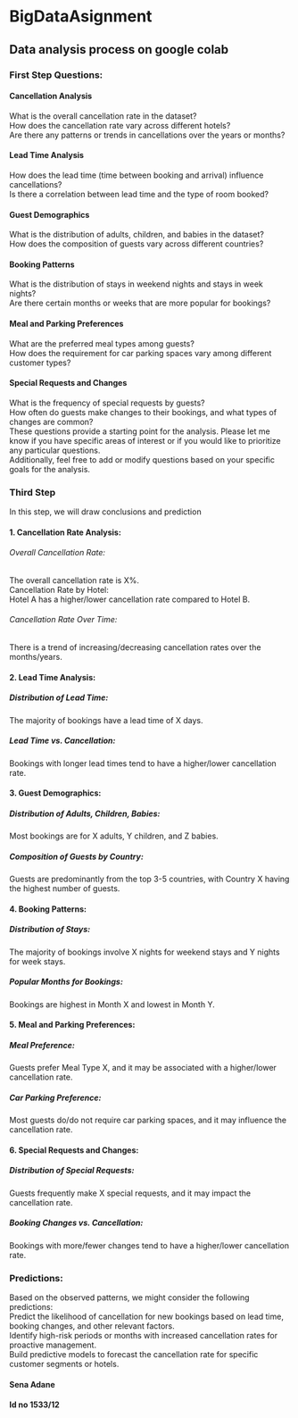 # BigDataAsignment
## Data analysis process on google colab
### First Step Questions:
#### Cancellation Analysis

What is the overall cancellation rate in the dataset?<br>
How does the cancellation rate vary across different hotels? <br>
Are there any patterns or trends in cancellations over the years or months? <br>
#### Lead Time Analysis

How does the lead time (time between booking and arrival) influence cancellations? <br>
Is there a correlation between lead time and the type of room booked? <br>
#### Guest Demographics

What is the distribution of adults, children, and babies in the dataset? <br>
How does the composition of guests vary across different countries? <br>
#### Booking Patterns

What is the distribution of stays in weekend nights and stays in week nights? <br>
Are there certain months or weeks that are more popular for bookings? <br>
#### Meal and Parking Preferences

What are the preferred meal types among guests? <br>
How does the requirement for car parking spaces vary among different customer types? <br>
#### Special Requests and Changes

What is the frequency of special requests by guests? <br>
How often do guests make changes to their bookings, and what types of changes are common? <br>
These questions provide a starting point for the analysis. Please let me know if you have specific areas of interest or if you would like to prioritize any particular questions. <br> Additionally, feel free to add or modify questions based on your specific goals for the analysis.

### Third Step
In this step, we will draw conclusions and prediction

#### 1. Cancellation Rate Analysis:
###### Overall Cancellation Rate:
The overall cancellation rate is X%. <br>
Cancellation Rate by Hotel: <br>
Hotel A has a higher/lower cancellation rate compared to Hotel B. <br>

###### Cancellation Rate Over Time: <br>
There is a trend of increasing/decreasing cancellation rates over the months/years. <br>

#### 2. Lead Time Analysis:
##### Distribution of Lead Time:
The majority of bookings have a lead time of X days.

##### Lead Time vs. Cancellation:
Bookings with longer lead times tend to have a higher/lower cancellation rate.

#### 3. Guest Demographics:
##### Distribution of Adults, Children, Babies:
Most bookings are for X adults, Y children, and Z babies. <br>

##### Composition of Guests by Country: 
Guests are predominantly from the top 3-5 countries, with Country X having the highest number of guests. <br>

#### 4. Booking Patterns:
##### Distribution of Stays:
The majority of bookings involve X nights for weekend stays and Y nights for week stays.<br>

##### Popular Months for Bookings:
Bookings are highest in Month X and lowest in Month Y. <br>

#### 5. Meal and Parking Preferences:
##### Meal Preference:
Guests prefer Meal Type X, and it may be associated with a higher/lower cancellation rate.<br>

##### Car Parking Preference:
Most guests do/do not require car parking spaces, and it may influence the cancellation rate. <br>

#### 6. Special Requests and Changes:
##### Distribution of Special Requests:
Guests frequently make X special requests, and it may impact the cancellation rate. <br>

##### Booking Changes vs. Cancellation:
Bookings with more/fewer changes tend to have a higher/lower cancellation rate. <br>

### Predictions:
Based on the observed patterns, we might consider the following predictions: <br>
Predict the likelihood of cancellation for new bookings based on lead time, booking changes, and other relevant factors. <br>
Identify high-risk periods or months with increased cancellation rates for proactive management. <br>
Build predictive models to forecast the cancellation rate for specific customer segments or hotels. <br>

#### Sena Adane
#### Id no 1533/12
